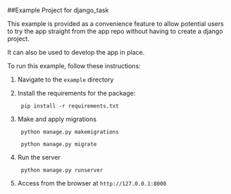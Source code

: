 ##Example Project for django_task

This example is provided as a convenience feature to allow potential users to try the app straight from the app repo without having to create a django project.

It can also be used to develop the app in place.

To run this example, follow these instructions:

1. Navigate to the `example` directory
2. Install the requirements for the package:
		
		pip install -r requirements.txt
		
3. Make and apply migrations

		python manage.py makemigrations
		
		python manage.py migrate
		
4. Run the server

		python manage.py runserver
		
5. Access from the browser at `http://127.0.0.1:8000`
